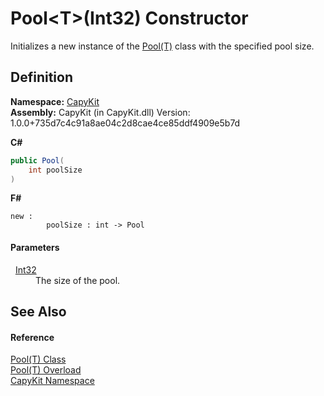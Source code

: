 # Pool&lt;T&gt;(Int32) Constructor


Initializes a new instance of the <a href="T_CapyKit_Pool_1">Pool(T)</a> class with the specified pool size.



## Definition
**Namespace:** <a href="N_CapyKit">CapyKit</a>  
**Assembly:** CapyKit (in CapyKit.dll) Version: 1.0.0+735d7c4c91a8ae04c2d8cae4ce85ddf4909e5b7d

**C#**
``` C#
public Pool(
	int poolSize
)
```
**F#**
``` F#
new : 
        poolSize : int -> Pool
```



#### Parameters
<dl><dt>  <a href="https://learn.microsoft.com/dotnet/api/system.int32" target="_blank" rel="noopener noreferrer">Int32</a></dt><dd>The size of the pool.</dd></dl>

## See Also


#### Reference
<a href="T_CapyKit_Pool_1">Pool(T) Class</a>  
<a href="Overload_CapyKit_Pool_1__ctor">Pool(T) Overload</a>  
<a href="N_CapyKit">CapyKit Namespace</a>  
